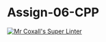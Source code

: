 # Assign-06-CPP
[![Mr Coxall's Super Linter](https://github.com/ICS3U-C-Programming-ZakG/Assign-06-CPP/workflows/Mr%20Coxall's%20Super%20Linter/badge.svg)](https://github.com/ICS3U-C-Programming-ZakG/Assign-06-CPP/actions/)
